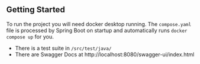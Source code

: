 ## Getting Started 

To run the project you will need docker desktop running. The `compose.yaml` file is processed by Spring Boot on
startup and automatically runs `docker compose up` for you. 

- There is a test suite in `/src/test/java/`
- There are Swagger Docs at http://localhost:8080/swagger-ui/index.html 